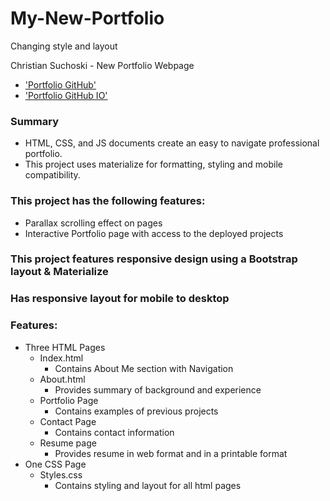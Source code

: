 # My-New-Portfolio
Changing style and layout 

Christian Suchoski - New Portfolio Webpage 

* ['Portfolio GitHub'](https://github.com/Huski82/Hw-8-My-New-Portfolio)
* ['Portfolio GitHub IO'](https://huski82.github.io/Hw-8-My-New-Portfolio/)


### Summary
* HTML, CSS, and JS documents create an easy to navigate professional portfolio. 
* This project uses materialize for formatting, styling and mobile compatibility.

### This project has the following features: 
* Parallax scrolling effect on pages
* Interactive Portfolio page with access to the deployed projects
    
### This project features responsive design using a Bootstrap layout & Materialize
### Has responsive layout for mobile to desktop 

### Features: 
* Three HTML Pages
    * Index.html 
        * Contains About Me section with Navigation
    * About.html
        * Provides summary of background and experience 
    * Portfolio Page
        * Contains examples of previous projects
    * Contact Page
        * Contains contact information
    * Resume page
        * Provides resume in web format and in a printable format
* One CSS Page
    * Styles.css
        * Contains styling and layout for all html pages
